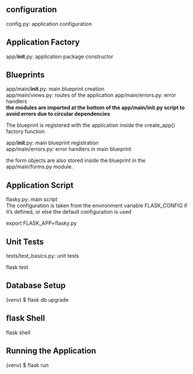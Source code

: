 configuration  
-------------
config.py: application configuration  

Application Factory
-------------------
app/__init__.py: application package constructor  

Blueprints
----------
app/main/__init__.py: main blueprint creation  
app/main/views.py: routes of the application
app/main/errors.py: error handlers  
**the modules are imported at the bottom of the app/main/__init__.py script to avoid errors due to circular dependencies**  

The blueprint is registered with the application inside the create_app() factory function  

app/__init__.py: main blueprint registration  
app/main/errors.py: error handlers in main blueprint

the form objects are also stored inside the blueprint in the app/main/forms.py module.  

Application Script
------------------
flasky.py: main script  
The configuration is taken from the environment variable FLASK_CONFIG if it’s defined, or else the default configuration is used  

export FLASK_APP=flasky.py


Unit Tests
----------
tests/test_basics.py: unit tests  

flask test


Database Setup
--------------
(venv) $ flask db upgrade  


flask Shell
-----------
flask shell

Running the Application
-----------------------
(venv) $ flask run  
